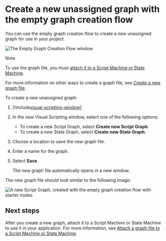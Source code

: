 # Create a new unassigned graph with the empty graph creation flow

You can use the empty graph creation flow to create a new unassigned graph for use in your project. 

![The Empty Graph Creation Flow window](images\vs-empty-graph-create-flow.png)

> [!NOTE]
> To use the graph file, you must [attach it to a Script Machine or State Machine](vs-attach-graph-machine.md).

For more information on other ways to create a graph file, see [Create a new graph file](vs-create-graph.md).

To create a new unassigned graph: 

1. [!include[visual-scripting-window](./snippets/vs-visual-scripting-window.md)]

2. In the new Visual Scripting window, select one of the following options: 

    * To create a new Script Graph, select **Create new Script Graph**. 
    * To create a new State Graph, select **Create new State Graph**. 

3. Choose a location to save the new graph file.

1. Enter a name for the graph.

1. Select **Save**.

    The new graph file automatically opens in a new window. 

The new graph file should look similar to the following image: 

![A new Script Graph, created with the empty graph creation flow with starter nodes](images\vs-new-graph-starter-nodes.png)

## Next steps 

After you create a new graph, attach it to a Script Machine or State Machine to use it in your application. For more information, see [Attach a graph file to a Script Machine or State Machine](vs-attach-graph-machine.md).
